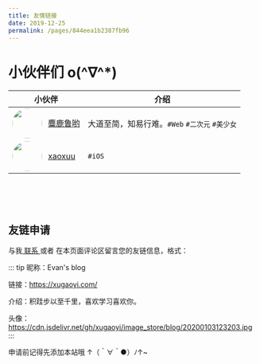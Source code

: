 ```yaml
---
title: 友情链接
date: 2019-12-25
permalink: /pages/844eea1b2387fb96
---
```


# 小伙伴们 o(^∇^*)

| 小伙伴                                                       | 介绍                 |
| ------------------------------------------------------------ | -------------------- |
| <img src="https://cdn.jsdelivr.net/gh/xugaoyi/image_store/blog/20200122153807.jpg" class="headImg">[麋鹿鲁哟](https://www.cnblogs.com/miluluyo/) | 大道至简，知易行难。`#Web` `#二次元` `#美少女` |
| <img src="https://cdn.jsdelivr.net/gh/xaoxuu/assets@master/avatar/avatar.png" class="headImg">[xaoxuu](https://xaoxuu.com) | `#iOS` |

<br><br><br>

## 友链申请

与我[ 联系 ](/pages/81d9f505441078e0/#联系)或者 在本页面评论区留言您的友链信息，格式：

::: tip
昵称：Evan's blog

链接：<https://xugaoyi.com/>

介绍：积跬步以至千里，喜欢学习喜欢你。

头像：<https://cdn.jsdelivr.net/gh/xugaoyi/image_store/blog/20200103123203.jpg>
:::

申请前记得先添加本站哦 ↑（＾∀＾●）ﾉ↑~


<style>
  body .custom-block.tip {padding: 1rem 1.5rem;}
  .custom-block-title{display:none;}
  .tip p {margin: 0;}

  .headImg{width:60px;height:60px;border-radius: 50%;float: left;margin-right: 12px;}
  .headImg + a{line-height:60px;}
</style>